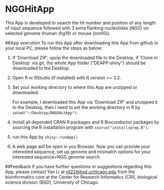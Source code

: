 # NGGHitApp

This App is developed to search the hit number and position of any length of input sequence followed with 3 extra flanking nucleotides (_NGG_) on selected genome (human (hg19) or mouse (mm10)).

##App execution
To run this App after downloading this App from github to your local PC, please follow the steps as below:

1. If 'Download ZIP', upzip the downloaded file to the Desktop, if 'Clone in Desktop' via git, the whole App folder ("DEAPP-shiny") should be downloaded to the Desktop. 

2. Open R or RStudio (if installed) with R version >= 3.2.

3. Set your working directory to where this App are unzipped or downloaded. 

    For example, I downloaded this App via 'Download ZIP' and unzipped it to the Desktop, then I need to set the working directory in R by `setwd("~/Desktop/DNGGHitApp")`.
   
4. Install all depended CRAN R packages and R Bioconductor packages by sourcing the R installation program with `source("install/prep.R")`. 

5. run this App by `shiny::runApp()`

6. A web page will be open in you Browser. Now you can provide your interested sequence, set up genome and mismatch options for your interested sequence+NGG genome search.

##Feedback
If you have further questions or suggestions regarding this App, please contact Yan Li at yli22@bsd.uchicago.edu from the bioinformatics core at the Center for Research Informatics (CRI), biological science division (BSD), University of Chicago.